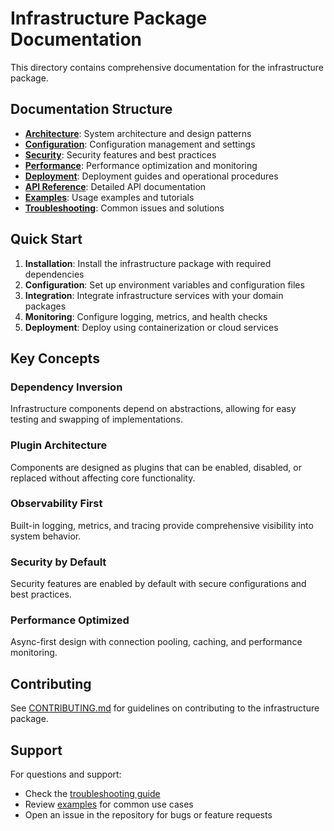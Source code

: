 # Infrastructure Package Documentation

This directory contains comprehensive documentation for the infrastructure package.

## Documentation Structure

- **[Architecture](architecture.md)**: System architecture and design patterns
- **[Configuration](configuration.md)**: Configuration management and settings
- **[Security](security.md)**: Security features and best practices  
- **[Performance](performance.md)**: Performance optimization and monitoring
- **[Deployment](deployment.md)**: Deployment guides and operational procedures
- **[API Reference](api/README.md)**: Detailed API documentation
- **[Examples](examples/README.md)**: Usage examples and tutorials
- **[Troubleshooting](troubleshooting.md)**: Common issues and solutions

## Quick Start

1. **Installation**: Install the infrastructure package with required dependencies
2. **Configuration**: Set up environment variables and configuration files
3. **Integration**: Integrate infrastructure services with your domain packages
4. **Monitoring**: Configure logging, metrics, and health checks
5. **Deployment**: Deploy using containerization or cloud services

## Key Concepts

### Dependency Inversion
Infrastructure components depend on abstractions, allowing for easy testing and swapping of implementations.

### Plugin Architecture
Components are designed as plugins that can be enabled, disabled, or replaced without affecting core functionality.

### Observability First
Built-in logging, metrics, and tracing provide comprehensive visibility into system behavior.

### Security by Default
Security features are enabled by default with secure configurations and best practices.

### Performance Optimized
Async-first design with connection pooling, caching, and performance monitoring.

## Contributing

See [CONTRIBUTING.md](../CONTRIBUTING.md) for guidelines on contributing to the infrastructure package.

## Support

For questions and support:
- Check the [troubleshooting guide](troubleshooting.md)
- Review [examples](examples/README.md) for common use cases
- Open an issue in the repository for bugs or feature requests